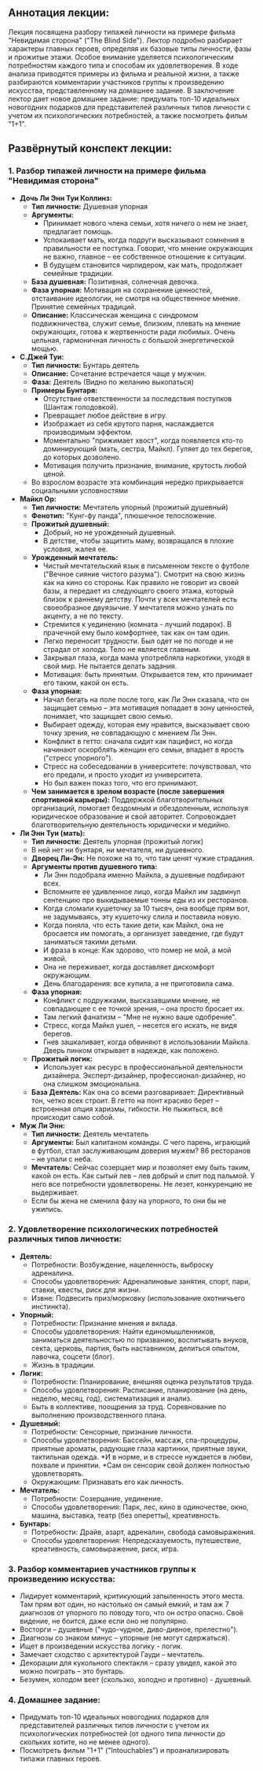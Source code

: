 ## Аннотация лекции:

Лекция посвящена разбору типажей личности на примере фильма "Невидимая сторона" ("The Blind Side"). Лектор подробно разбирает характеры главных героев, определяя их базовые типы личности, фазы и прожитые этажи. Особое внимание уделяется психологическим потребностям каждого типа и способам их удовлетворения. В ходе анализа приводятся примеры из фильма и реальной жизни, а также разбираются комментарии участников группы к произведению искусства, представленному на домашнее задание. В заключение лектор дает новое домашнее задание: придумать топ-10 идеальных новогодних подарков для представителей различных типов личности с учетом их психологических потребностей, а также посмотреть фильм "1+1".

## Развёрнутый конспект лекции:

### 1. Разбор типажей личности на примере фильма "Невидимая сторона"

*   **Дочь Ли Энн Туи Коллинз:**
    *   **Тип личности:** Душевная упорная
    *   **Аргументы:**
        *   Принимает нового члена семьи, хотя ничего о нем не знает, предлагает помощь.
        *   Успокаивает мать, когда подруги высказывают сомнения в правильности ее поступка. Говорит, что мнение окружающих не важно, главное – ее собственное отношение к ситуации.
        *   В будущем становится чирлидером, как мать, продолжает семейные традиции.
    *   **База душевная:** Позитивная, солнечная девочка.
    *   **Фаза упорная:** Мотивация на сохранение ценностей, отстаивание идеологии, не смотря на общественное мнение. Принятие семейных традиций.
    *   **Описание:** Классическая женщина с синдромом подвижничества, служит семье, близким, плевать на мнение окружающих, готова к жертвенности ради любимых. Очень цельная, гармоничная личность с большой энергетической мощью.
*   **С.Джей Туи:**
    *   **Тип личности:** Бунтарь деятель
    *   **Описание:** Сочетание встречается чаще у мужчин.
    *   **Фаза:** Деятель (Видно по желанию выкопаться)
    *   **Примеры Бунтаря:**
        *   Отсутствие ответственности за последствия поступков (Шантаж голодовкой).
        *   Превращает любое действие в игру.
        *   Изображает из себя крутого парня, наслаждается производимым эффектом.
        *   Моментально "прижимает хвост", когда появляется кто-то доминирующий (мать, сестра, Майкл). Гуляет до тех берегов, до которых дозволено.
        *   Мотивация получить признание, внимание, крутость любой ценой.
    *   Во взрослом возрасте эта комбинация нередко прикрывается социальными условностями
*   **Майкл Ор:**
    *   **Тип личности:** Мечтатель упорный (прожитый душевный)
    *   **Фенотип:** "Кунг-фу панда", плюшечное телосложение.
    *   **Прожитый душевный:**
        *   Добрый, но не урожденный душевный.
        *   В детстве, чтобы защитить маму, возвращался в плохие условия, жалея ее.
    *   **Урожденный мечтатель:**
        *   Чистый мечтательский язык в письменном тексте о футболе ("Вечное сияние чистого разума"). Смотрит на свою жизнь как на кино со стороны. Как правило не говорит из своей базы, а передает из следующего своего этажа, который близок к раннему детству. Почти у всех мечтателей есть своеобразное двуязычие. У мечтателя можно узнать по акценту, а не по тексту.
        *   Стремится к уединению (комната - лучший подарок). В прачечной ему было комфортнее, так как он там один.
        *   Легко переносит трудности. Был одет не по погоде и не страдал от холода. Тело не является главным.
        *   Закрывал глаза, когда мама употребляла наркотики, уходя в свой мир. Не пытается делать задания.
        *   Мотивация: быть принятым. Открывается тем, кто принимает его таким, какой он есть.
    *   **Фаза упорная:**
        *   Начал бегать на поле после того, как Ли Энн сказала, что он защищает семью – эта мотивация попадает в зону ценностей, понимает, что защищает свою семью.
        *   Выбирает одежду, которая ему нравится, высказывает свою точку зрения, не совпадающую с мнением Ли Энн.
        *   Конфликт в гетто: сначала сидит как пацифист, но когда начинают оскорблять женщин его семьи, впадает в ярость ("стресс упорного").
        *   Стресс на собеседовании в университете: почувствовал, что его предали, и просто уходит из университета.
        *   Но был важен показ того, что его принимают.
    *   **Чем занимается в зрелом возрасте (после завершения спортивной карьеры):** Поддержкой благотворительных организаций, помогает бездомным и обездоленным, используя юридическое образование и свой авторитет. Сопровождает благотворительную деятельность юридически и медийно.
*   **Ли Энн Туи (мать):**
    *   **Тип личности:** Деятель упорная (прожитый логик)
    *   В ней нет ни бунтаря, ни мечтателя, ни душевного.
    *   **Дворец Ли-Эн:** Не похоже на то, что там ценят чужие страдания.
    *   **Аргументы против душевного типа:**
        *   Ли Энн подобрала именно Майкла, а душевные подбирают всех.
        *   Вспомните ее удивленное лицо, когда Майкл им задвинул сентенцию про выкидываемые тонны еды из их ресторанов.
        *   Когда сломали кушеточку за 10 тысяч, она вообще прям вот, не задумываясь, эту кушеточку слила и поставила новую.
        *   Когда поняла, что есть такие дети, как Майкл, она не бросается им помогать, а организует заведение, где будут заниматься такими детьми.
        *   И фраза в конце: Как здорово, что помер не мой, а мой живой.
        *   Она не переживает, когда доставляет дискомфорт окружающим.
        *   День благодарения: все купила, а не приготовила сама.
    *   **Фаза упорная:**
        *   Конфликт с подружками, высказавшими мнение, не совпадающее с ее точкой зрения, – она просто бросает их.
        *   Там легкий фанатизм – "Мне не нужно ваше одобрение".
        *   Стресс, когда Майкл ушел, – несется его искать, не видя берегов.
        *   Гнев зашкаливает, когда обвиняют в использовании Майкла. Дверь пинком открывает в надежде, как положено.
    *   **Прожитый логик:**
        *   Использует как ресурс в профессиональной деятельности дизайнера. Эксперт-дизайнер, профессионал-дизайнер, но она слишком эмоциональна.
    *   **База Деятель:** Как она со всеми разговаривает: Директивный тон, четко всех строит. В гетто на понт красиво берет – встроенная опция харизмы, гибкости. Не пыжиться, всё происходит само собой.
*   **Муж Ли Энн:**
    *   **Тип личности:** Деятель мечтатель
    *   **Аргументы:** Был капитаном команды. С чего парень, играющий в футбол, стал заслуживающим доверия мужем? 86 ресторанов – не упали с неба.
    *   **Мечтатель:** Сейчас созерцает мир и позволяет ему быть таким, какой он есть. Как сытый лев – лев добрый и спит под пальмой. У него все потребности удовлетворены. Не лезет, конкуренцию не выдерживает.
    *   Если бы жена не сменила фазу на упорного, то они бы не ужились.

### 2. Удовлетворение психологических потребностей различных типов личности:

*   **Деятель:**
    *   Потребности: Возбуждение, нацеленность, выброску адреналина.
    *   Способы удовлетворения: Адреналиновые занятия, спорт, пари, ставки, квесты, риск для жизни.
    *   Извне: Подвесить приз/морковку (использование охотничьего инстинкта).
*   **Упорный:**
    *   Потребности: Признание мнения и вклада.
    *   Способы удовлетворения: Найти единомышленников, заниматься деятельностью по призванию, воспитывать внуков, секта, церковь, партия, быть наставником, делиться опытом, лавочка, соцсети (блог).
    *   Жизнь в традиции.
*   **Логик:**
    *   Потребности: Планирование, внешняя оценка результатов труда.
    *   Способы удовлетворения: Расписание, планирование (на день, неделю, месяц, год), систематизация и анализ.
    *   Быть в коллективе, поощрения за труд. Соревнование по выполнению производственного плана.
*   **Душевный:**
    *   Потребности: Сенсорные, признание личности.
    *   Способы удовлетворения: Бассейн, массаж, спа-процедуры, приятные ароматы, радующие глаза картинки, приятные звуки, тактильная одежда.
       *И в норме, и в стрессе нуждается в любви, похвале и принятии.
       *Сам он сенсорик свой должен полностью удовлетворять.
    *   Окружающим: Признавать его как личность.
*   **Мечтатель:**
    *   Потребности: Созерцание, уединение.
    *   Способы удовлетворения: Парк, лес, кино в одиночестве, окно, машина, выставка, театр (без оперетты), креативность.
*   **Бунтарь:**
    *   Потребности: Драйв, азарт, адреналин, свобода самовыражения.
    *   Способы удовлетворения: Непредсказуемость, путешествие, креативность, самовыражение, риск, игра.

### 3. Разбор комментариев участников группы к произведению искусства:

*   Лидирует комментарий, критикующий запыленность этого места. Там прям вот один, но настолько он самый емкий, и там аж 7 диагнозов от упорного по поводу того, что он остро опасно. Своё видение, не боится, даже если оно не популярно.
*   Восторги – душевные ("чудо-чудное, диво-дивное, прелестно").
*   Диагнозы со знаком минус – упорные (не могут сдержаться).
*   Ищет в произведении искусства логику - логик.
*   Замечает сходство с архитектурой Гауди – мечтатель.
*   Декорации для кукольного спектакля – сразу увидел, какой это можно поиграть – это бунтарь.
*   Безумен, холодом веет (скользко, холодно и противно) - душевный.

### 4. Домашнее задание:

*   Придумать топ-10 идеальных новогодних подарков для представителей различных типов личности с учетом их психологических потребностей (от одного типа личности до скольких хотите, но не менее одного).
*   Посмотреть фильм "1+1" ("Intouchables") и проанализировать типажи главных героев.